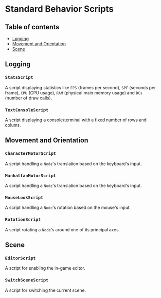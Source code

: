 # Standard Behavior Scripts

## Table of contents
* [Logging](#SS-Logging)
* [Movement and Orientation](#SS-Movement-and-Orientation)
* [Scene](#SS-Scene)

## <a name="SS-Logging"></a>Logging

### `StatsScript`
A script displaying statistics like `FPS` (frames per second), `SPF` (seconds per frame), `CPU` (CPU usage), `RAM` (physical main memory usage) and `DCs` (number of draw calls).

### `TextConsoleScript`
A script displaying a console/terminal with a fixed number of rows and colums.

## <a name="SS-Movement-and-Orientation"></a>Movement and Orientation

### `CharacterMotorScript`
A script handling a `Node`'s translation based on the keyboard's input.

### `ManhattanMotorScript`
A script handling a `Node`'s translation based on the keyboard's input.

### `MouseLookScript`
A script handling a `Node`'s rotation based on the mouse's input.

### `RotationScript`
A script rotating a `Node`'s around one of its principal axes.

## <a name="SS-Scene"></a>Scene

### `EditorScript`
A script for enabling the in-game editor.

### `SwitchSceneScript`
A script for switching the current scene.

